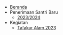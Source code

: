 - [Beranda](/)
- Penerimaan Santri Baru
  - [2023/2024](./penerimaan-santri-baru/tahun-2023.md)
- Kegiatan
  - [Tafakur Alam 2023](./kegiatan/tafakur-alam.md)
